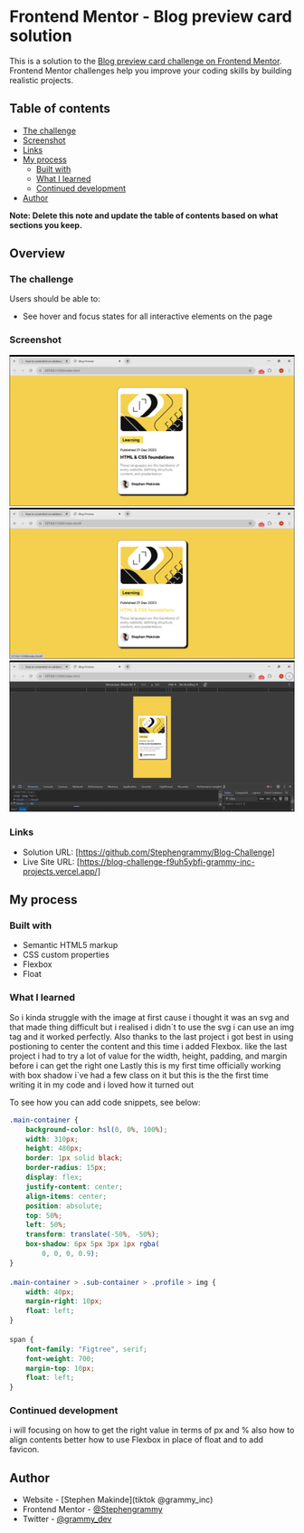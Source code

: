 # Frontend Mentor - Blog preview card solution

This is a solution to the [Blog preview card challenge on Frontend Mentor](https://www.frontendmentor.io/challenges/blog-preview-card-ckPaj01IcS). Frontend Mentor challenges help you improve your coding skills by building realistic projects. 

## Table of contents

  - [The challenge](#the-challenge)
  - [Screenshot](#screenshot)
  - [Links](#links)
- [My process](#my-process)
  - [Built with](#built-with)
  - [What I learned](#what-i-learned)
  - [Continued development](#continued-development)
- [Author](#author)


**Note: Delete this note and update the table of contents based on what sections you keep.**

## Overview

### The challenge

Users should be able to:

- See hover and focus states for all interactive elements on the page

### Screenshot

![](./images/Blog%20desktop.png)
![](./images/Blog%20desktop%20hover.png)
![](./images/Blog%20mobile.png)



### Links

- Solution URL: [https://github.com/Stephengrammy/Blog-Challenge]
- Live Site URL: [https://blog-challenge-f9uh5ybfi-grammy-inc-projects.vercel.app/]

## My process

### Built with

- Semantic HTML5 markup
- CSS custom properties
- Flexbox
- Float

### What I learned

So i kinda struggle with the image at first cause i thought it was an svg and that made thing difficult 
but i realised i didn´t to use the svg i can use an img tag and it worked perfectly. Also thanks to the last project i got best in using postioning to center the content and this time i added Flexbox. like the last project i had to try a lot of value for the width, height, padding, and margin before i can get the right one
Lastly this is my first time officially working with box shadow i`ve had a few class on it but this is the the first time writing it in my code and i loved how it turned out 

To see how you can add code snippets, see below:


```css
.main-container {
    background-color: hsl(0, 0%, 100%);
    width: 310px;
    height: 480px;
    border: 1px solid black;
    border-radius: 15px;
    display: flex;
    justify-content: center;
    align-items: center;
    position: absolute;
    top: 50%;
    left: 50%;
    transform: translate(-50%, -50%);
    box-shadow: 6px 5px 3px 1px rgba(
        0, 0, 0, 0.9);
}

.main-container > .sub-container > .profile > img {
    width: 40px;
    margin-right: 10px;
    float: left;
}

span {
    font-family: "Figtree", serif;
    font-weight: 700;
    margin-top: 10px;
    float: left;
}
```

### Continued development

i will focusing on how to get the right value in terms of px and % also how to align contents better 
how to use Flexbox in place of float and to add favicon.


## Author

- Website - [Stephen Makinde](tiktok @grammy_inc)
- Frontend Mentor - [@Stephengrammy](https://www.frontendmentor.io/profile/Stephengrammy)
- Twitter - [@grammy_dev](https://www.twitter.com/@grammy_dev)

